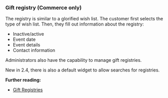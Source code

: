 ### Gift registry (Commerce only)

The registry is similar to a glorified wish list. The customer first selects the type of wish list. Then, they fill out information about the registry:

* Inactive/active
* Event date
* Event details
* Contact information

Administrators also have the capability to manage gift registries.

New in 2.4, there is also a default widget to allow searches for registries.

**Further reading:**

* [Gift Registries](https://docs.magento.com/user-guide/marketing/gift-registries.html)
